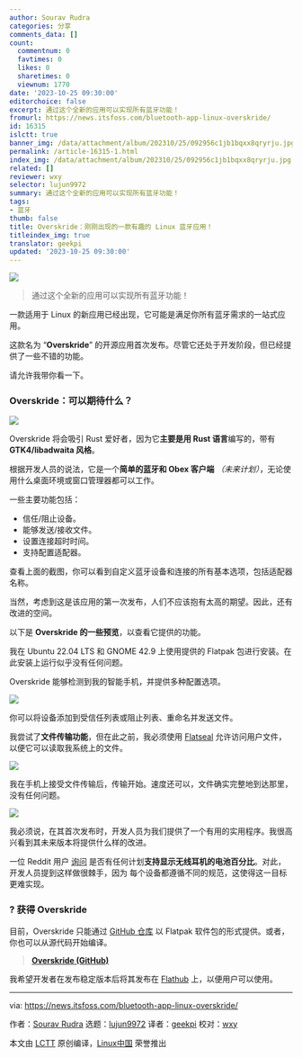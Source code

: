 ```yaml
---
author: Sourav Rudra
categories: 分享
comments_data: []
count:
  commentnum: 0
  favtimes: 0
  likes: 0
  sharetimes: 0
  viewnum: 1770
date: '2023-10-25 09:30:00'
editorchoice: false
excerpt: 通过这个全新的应用可以实现所有蓝牙功能！
fromurl: https://news.itsfoss.com/bluetooth-app-linux-overskride/
id: 16315
islctt: true
banner_img: /data/attachment/album/202310/25/092956c1jb1bqxx8qryrju.jpg
permalink: /article-16315-1.html
index_img: /data/attachment/album/202310/25/092956c1jb1bqxx8qryrju.jpg.thumb.jpg
related: []
reviewer: wxy
selector: lujun9972
summary: 通过这个全新的应用可以实现所有蓝牙功能！
tags:
- 蓝牙
thumb: false
title: Overskride：刚刚出现的一款有趣的 Linux 蓝牙应用！
titleindex_img: true
translator: geekpi
updated: '2023-10-25 09:30:00'
---
```


![](/data/attachment/album/202310/25/092956c1jb1bqxx8qryrju.jpg)



> 
> 通过这个全新的应用可以实现所有蓝牙功能！
> 
> 
> 


一款适用于 Linux 的新应用已经出现，它可能是满足你所有蓝牙需求的一站式应用。


这款名为 “**Overskride**” 的开源应用首次发布。尽管它还处于开发阶段，但已经提供了一些不错的功能。


请允许我带你看一下。


### Overskride：可以期待什么？


![](/data/attachment/album/202310/25/093023teitihoe55etdeoh.png)


Overskride 将会吸引 Rust 爱好者，因为它**主要是用 Rust 语言**编写的，带有 **GTK4/libadwaita 风格**。


根据开发人员的说法，它是一个**简单的蓝牙和 Obex 客户端** *（未来计划）*，无论使用什么桌面环境或窗口管理器都可以工作。


一些主要功能包括：


* 信任/阻止设备。
* 能够发送/接收文件。
* 设置连接超时时间。
* 支持配置适配器。


查看上面的截图，你可以看到自定义蓝牙设备和连接的所有基本选项，包括适配器名称。


当然，考虑到这是该应用的第一次发布，人们不应该抱有太高的期望。因此，还有改进的空间。


以下是 **Overskride 的一些预览**，以查看它提供的功能。


我在 Ubuntu 22.04 LTS 和 GNOME 42.9 上使用提供的 Flatpak 包进行安装。在此安装上运行似乎没有任何问题。


Overskride 能够检测到我的智能手机，并提供多种配置选项。


![](/data/attachment/album/202310/25/093024uwbnb47lenhxbw22.png)


你可以将设备添加到受信任列表或阻止列表、重命名并发送文件。


我尝试了**文件传输功能**，但在此之前，我必须使用 [Flatseal](https://itsfoss.com/flatseal/) 允许访问用户文件，以便它可以读取我系统上的文件。


![](/data/attachment/album/202310/25/093026t9mtggzrjstxgti4.png)


我在手机上接受文件传输后，传输开始。速度还可以，文件确实完整地到达那里，没有任何问题。


![](/data/attachment/album/202310/25/093027qvooddnjdxjnbo46.png)


我必须说，在其首次发布时，开发人员为我们提供了一个有用的实用程序。我很高兴看到其未来版本将提供什么样的改进。


一位 Reddit 用户 [询问](https://www.reddit.com/r/gnome/comments/17a5m99/full_release_of_my_bluetooth_app_d/k5b3ybg/) 是否有任何计划**支持显示无线耳机的电池百分比**。对此，开发人员提到这样做很棘手，因为 每个设备都遵循不同的规范，这使得这一目标更难实现。


### ? 获得 Overskride


目前，Overskride 只能通过 [GitHub 仓库](https://github.com/kaii-lb/overskride) 以 Flatpak 软件包的形式提供。或者，你也可以从源代码开始编译。



> 
> **[Overskride (GitHub)](https://github.com/kaii-lb/overskride/releases/)**
> 
> 
> 


我希望开发者在发布稳定版本后将其发布在 [Flathub](https://flathub.org/en) 上，以便用户可以使用。




---


via: <https://news.itsfoss.com/bluetooth-app-linux-overskride/>


作者：[Sourav Rudra](https://news.itsfoss.com/author/sourav/) 选题：[lujun9972](https://github.com/lujun9972) 译者：[geekpi](https://github.com/geekpi) 校对：[wxy](https://github.com/wxy)


本文由 [LCTT](https://github.com/LCTT/TranslateProject) 原创编译，[Linux中国](https://linux.cn/) 荣誉推出